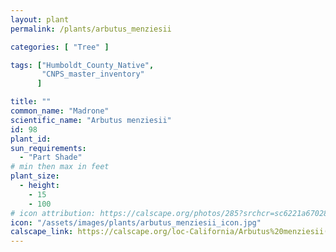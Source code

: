 ```yaml
---
layout: plant                                                              
permalink: /plants/arbutus_menziesii

categories: [ "Tree" ]

tags: ["Humboldt_County_Native",
       "CNPS_master_inventory"
      ]

title: ""
common_name: "Madrone"
scientific_name: "Arbutus menziesii"
id: 98
plant_id: 
sun_requirements:
  - "Part Shade"
# min then max in feet
plant_size:
  - height: 
    - 15
    - 100
# icon attribution: https://calscape.org/photos/285?srchcr=sc6221a670283c3 
icon: "/assets/images/plants/arbutus_menziesii_icon.jpg" 
calscape_link: https://calscape.org/loc-California/Arbutus%20menziesii(%20) 
---
```






